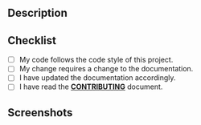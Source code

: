## Description

<!-- Describe your changes in detail and reference any issues it addresses-->

## Checklist

<!-- Go over all the following points, and put an `x` in all the boxes that apply. -->

- [ ] My code follows the code style of this project.
- [ ] My change requires a change to the documentation.
- [ ] I have updated the documentation accordingly.
- [ ] I have read the [**CONTRIBUTING**](https://github.com/ifiokjr/remirror/blob/master/contributing.md) document.

## Screenshots

<!-- Delete this section if not applicable -->

